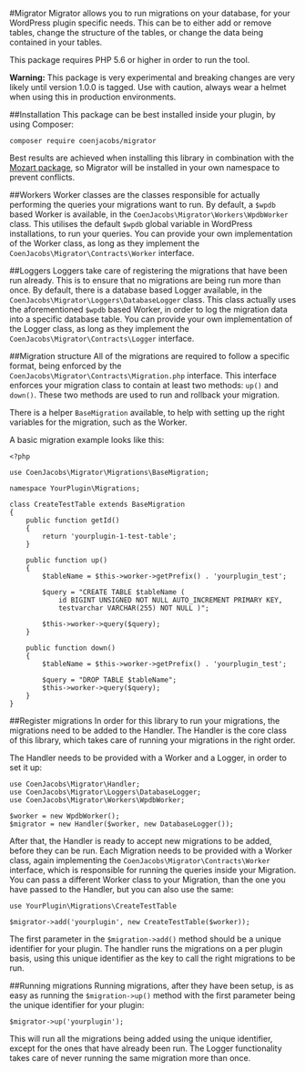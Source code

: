 #Migrator
Migrator allows you to run migrations on your database, for your WordPress plugin specific needs. This can be to either add or remove tables, change the structure of the tables, or change the data being contained in your tables.

This package requires PHP 5.6 or higher in order to run the tool.

**Warning:** This package is very experimental and breaking changes are very likely until version 1.0.0 is tagged. Use with caution, always wear a helmet when using this in production environments.

##Installation
This package can be best installed inside your plugin, by using Composer:

`composer require coenjacobs/migrator`

Best results are achieved when installing this library in combination with the [Mozart package](https://github.com/coenjacobs/mozart), so Migrator will be installed in your own namespace to prevent conflicts.

##Workers
Worker classes are the classes responsible for actually performing the queries your migrations want to run. By default, a `$wpdb` based Worker is available, in the `CoenJacobs\Migrator\Workers\WpdbWorker` class. This utilises the default `$wpdb` global variable in WordPress installations, to run your queries. You can provide your own implementation of the Worker class, as long as they implement the `CoenJacobs\Migrator\Contracts\Worker` interface.

##Loggers
Loggers take care of registering the migrations that have been run already. This is to ensure that no migrations are being run more than once. By default, there is a database based Logger available, in the `CoenJacobs\Migrator\Loggers\DatabaseLogger` class. This class actually uses the aforementioned `$wpdb` based Worker, in order to log the migration data into a specific database table. You can provide your own implementation of the Logger class, as long as they implement the `CoenJacobs\Migrator\Contracts\Logger` interface.

##Migration structure
All of the migrations are required to follow a specific format, being enforced by the `CoenJacobs\Migrator\Contracts\Migration.php` interface. This interface enforces your migration class to contain at least two methods: `up()` and `down()`. These two methods are used to run and rollback your migration.

There is a helper `BaseMigration` available, to help with setting up the right variables for the migration, such as the Worker.

A basic migration example looks like this:
```
<?php

use CoenJacobs\Migrator\Migrations\BaseMigration;

namespace YourPlugin\Migrations;

class CreateTestTable extends BaseMigration
{
    public function getId()
    {
        return 'yourplugin-1-test-table';
    }

    public function up()
    {
        $tableName = $this->worker->getPrefix() . 'yourplugin_test';

        $query = "CREATE TABLE $tableName (
            id BIGINT UNSIGNED NOT NULL AUTO_INCREMENT PRIMARY KEY,
            testvarchar VARCHAR(255) NOT NULL )";

        $this->worker->query($query);
    }

    public function down()
    {
        $tableName = $this->worker->getPrefix() . 'yourplugin_test';

        $query = "DROP TABLE $tableName";
        $this->worker->query($query);
    }
}
```

##Register migrations
In order for this library to run your migrations, the migrations need to be added to the Handler. The Handler is the core class of this library, which takes care of running your migrations in the right order.

The Handler needs to be provided with a Worker and a Logger, in order to set it up:

```
use CoenJacobs\Migrator\Handler;
use CoenJacobs\Migrator\Loggers\DatabaseLogger;
use CoenJacobs\Migrator\Workers\WpdbWorker;

$worker = new WpdbWorker();
$migrator = new Handler($worker, new DatabaseLogger());
```

After that, the Handler is ready to accept new migrations to be added, before they can be run. Each Migration needs to be provided with a Worker class, again implementing the `CoenJacobs\Migrator\Contracts\Worker` interface, which is responsible for running the queries inside your Migration. You can pass a different Worker class to your Migration, than the one you have passed to the Handler, but you can also use the same:

```
use YourPlugin\Migrations\CreateTestTable

$migrator->add('yourplugin', new CreateTestTable($worker));
```

The first parameter in the `$migration->add()` method should be a unique identifier for your plugin. The handler runs the migrations on a per plugin basis, using this unique identifier as the key to call the right migrations to be run. 

##Running migrations
Running migrations, after they have been setup, is as easy as running the `$migration->up()` method with the first parameter being the unique identifier for your plugin:

```
$migrator->up('yourplugin');
```

This will run all the migrations being added using the unique identifier, except for the ones that have already been run. The Logger functionality takes care of never running the same migration more than once.